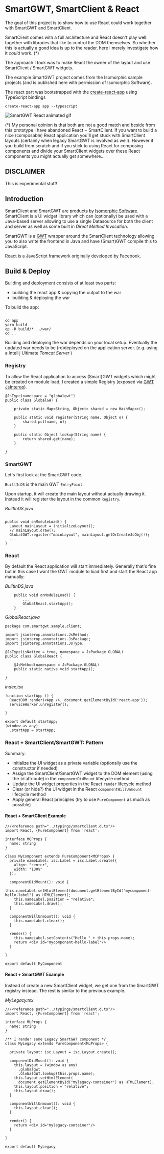 # SmartGWT, SmartClient & React

The goal of this project is to show how to use React could work together with SmartGWT and SmartClient. 

SmartClient comes with a full architecture and React doesn't play well together with libraries that like to control the DOM themselves.
So whether this is actually a good idea is up to the reader, here I merely investigate how it _could_ work. (*)

The approach I took was to make React the owner of the layout and use SmartClient / SmartGWT widgets.

The example SmartGWT project comes from the Isomorphic sample projects (and is published here with permission of Isomorphic Software).

The react part was bootstrapped with the [create-react-app][1] using TypeScript bindings

```
create-react-app app --typescript 
```

![SmartGWT React animated gif](doc/img/smartgwt-react.gif)

(*) My personal opinion is that both are not a good match and beside from this prototype I have abandoned React + SmartClient. 
If you want to build a nice (composable) React application you'll get stuck with SmartClient layouts (certainly when legacy SmartGWT is involved as well). 
However if you build from scratch and if you stick to using React for composing components and divide your SmartClient widgets over these React components you might actually get somewhere... 

## DISCLAIMER

This is experimental stuff!

## Introduction

SmartClient and SmartGWT are products by [Isomorphic Software][2]. SmartClient is a UI widget library which can (optionally) be used with a Java-based server allowing to use a single Datasource for both the client and server as well as some built in _Direct Method Invocation_.

SmartGWT is a [GWT][3] wrapper around the SmartClient technology allowing you to also write the frontend in Java and have (Smart)GWT compile this to JavaScript.

React is a JavaScript framework originally developed by Facebook.

## Build & Deploy

Building and deployment consists of at least two parts: 

- building the react app & copying the output to the war
- building & deploying the war

To build the app:

```

cd app
yarn build
cp -R build/* ../war/
cd ..

```

Building and deploying the war depends on your local setup. Eventually the updated war needs to be (re)deployed on the application server.
(e.g. using a Intellij Ultimate _Tomcat Server_ )

### Registry

To allow the React application to access (Smart)GWT widgets which might be created on module load, I created a simple Registry (exposed via [GWT JsInterop][4]).

```
@JsType(namespace = "globalgwt")
public class GlobalGWT {
	
	private static Map<String, Object> shared = new HashMap<>();

	public static void register(String name, Object o) {
		shared.put(name, o);
	}

	public static Object lookup(String name) {
		return shared.get(name);
	}
	
}
```

### SmartGWT

Let's first look at the SmartGWT code.

`BuiltInDS` is the main GWT `EntryPoint`. 

Upon startup, it will create the main layout without actually drawing it. Instead it will register the layout in the common `Registry`.

*BuiltInDS.java*

```	

public void onModuleLoad() {
  Layout mainLayout = initializeLayout();
  // mainLayout.draw();
  GlobalGWT.register("mainLayout", mainLayout.getOrCreateJsObj());
  ...
}

```

### React 

By default the React application will start immediately. Generally that's fine but in this case I want the GWT module to load first and start the React app manually:

*BuiltInDS.java* 

```
	public void onModuleLoad() {
		...
		GlobalReact.startApp();
	}
```

*GlobalReact.java*

```
package com.smartgwt.sample.client;

import jsinterop.annotations.JsMethod;
import jsinterop.annotations.JsPackage;
import jsinterop.annotations.JsType;

@JsType(isNative = true, namespace = JsPackage.GLOBAL)
public class GlobalReact {

	@JsMethod(namespace = JsPackage.GLOBAL)
	public static native void startApp();

}
```

*index.tsx*

```
function startApp () {
  ReactDOM.render(<App />, document.getElementById('react-app'));
  serviceWorker.unregister();
  
}

export default startApp;
(window as any)
  .startApp = startApp;
```

### React + SmartClient/SmartGWT: Pattern

Summary: 

- Initialize the UI widget as a private variable (optionally use the constructor if needed)
- Assign the SmartClient/SmartGWT widget to the DOM element (using the `id` attribute) in the `componentDidMount` lifecycle method
- Update the UI widget properties in the React `render` lifecycle method
- Clear (or hide?) the UI widget in the React `componentWillUnmount` lifecycle method
- Apply general React principles (try to use `PureComponent` as much as possible)

#### React + SmartClient Example

```
///<reference path="../typings/smartclient.d.ts"/>
import React, {PureComponent} from 'react';

interface MCProps {
  name: string
}

class MyComponent extends PureComponent<MCProps> {
  private nameLabel: isc.Label = isc.Label.create({
    align: "center", 
    width: "100%"
  });

  componentDidMount(): void {
    this.nameLabel.setHtmlElement(document.getElementById("mycomponent-hello-label") as HTMLElement);
    this.nameLabel.position = "relative";
    this.nameLabel.draw();
  }
  
  componentWillUnmount(): void {
    this.nameLabel.clear();
  }
  
  render() {
    this.nameLabel.setContents("Hello " + this.props.name);
    return <div id="mycomponent-hello-label"/>
  }
  
}

export default MyComponent
```

#### React + SmartGWT Example

Instead of create a new SmartClient widget, we get one from the SmartGWT registry instead. The rest is similar to the previous example.

*MyLegacy.tsx*

```
///<reference path="../typings/smartclient.d.ts"/>
import React, {PureComponent} from 'react';

interface MLProps {
  name: string
}

/** I render some Legacy SmartGWT component */
class MyLegacy extends PureComponent<MLProps> {

  private layout: isc.Layout = isc.Layout.create();
  
  componentDidMount(): void {
    this.layout = (window as any)
      .globalgwt
      .GlobalGWT.lookup(this.props.name);
    this.layout.setHtmlElement(
      document.getElementById("mylegacy-container") as HTMLElement);
    this.layout.position = "relative";
    this.layout.draw();
  }
  
  componentWillUnmount(): void {
    this.layout.clear();
  }

  render() {
    return <div id="mylegacy-container"/>
  }
  
}

export default MyLegacy
```



[1]: https://facebook.github.io/create-react-app/docs/adding-typescript
[2]: https://www.smartclient.com
[3]: http://www.gwtproject.org
[4]: http://www.gwtproject.org/doc/latest/DevGuideCodingBasicsJsInterop.html

